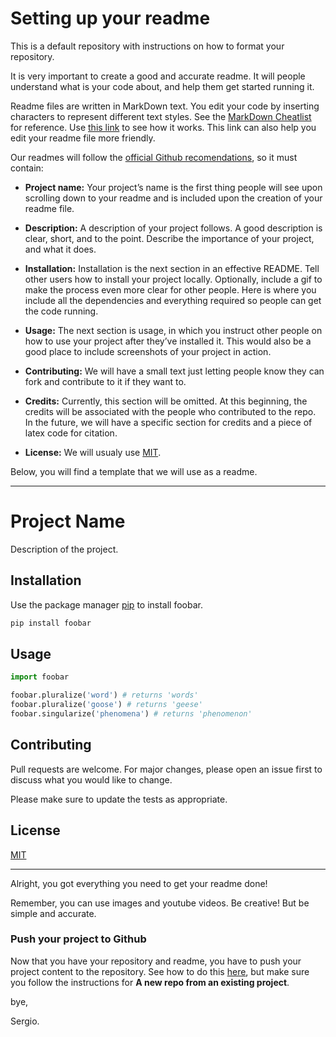# Setting up your readme
This is a default repository with instructions on how to format your repository.

It is very important to create a good and accurate readme. It will people understand what is your code about, and help them get started running it.

Readme files are written in MarkDown text. You edit your code by inserting characters to represent different text styles. See the [MarkDown Cheatlist](https://github.com/adam-p/markdown-here/wiki/Markdown-Cheatsheet) for reference. Use [this link](https://www.makeareadme.com/) to see how it works. This link can also help you edit your readme file more friendly.

Our readmes will follow the [official Github recomendations](https://guides.github.com/features/wikis/), so it must contain:

- **Project name:** Your project’s name is the first thing people will see upon scrolling down to your readme and is included upon the creation of your readme file.

- **Description:** A description of your project follows. A good description is clear, short, and to the point. Describe the importance of your project, and what it does.

- **Installation:** Installation is the next section in an effective README. Tell other users how to install your project locally. Optionally, include a gif to make the process even more clear for other people. Here is where you include all the dependencies and everything required so people can get the code running.

- **Usage:** The next section is usage, in which you instruct other people on how to use your project after they’ve installed it. This would also be a good place to include screenshots of your project in action.

- **Contributing:** We will have a small text just letting people know they can fork and contribute to it if they want to.

- **Credits:** Currently, this section will be omitted. At this beginning, the credits will be associated with the people who contributed to the repo. In the future, we will have a specific section for credits and a piece of latex code for citation.

- **License:** We will usualy use [MIT](https://opensource.org/licenses/MIT). 

Below, you will find a template that we will use as a readme.

---
# Project Name

Description of the project.

## Installation

Use the package manager [pip](https://pip.pypa.io/en/stable/) to install foobar.

```bash
pip install foobar
```

## Usage

```python
import foobar

foobar.pluralize('word') # returns 'words'
foobar.pluralize('goose') # returns 'geese'
foobar.singularize('phenomena') # returns 'phenomenon'
```

## Contributing
Pull requests are welcome. For major changes, please open an issue first to discuss what you would like to change.

Please make sure to update the tests as appropriate.

## License
[MIT](https://choosealicense.com/licenses/mit/)

---

Alright, you got everything you need to get your readme done!

Remember, you can use images and youtube videos. Be creative! But be simple and accurate. 


### Push your project to Github
Now that you have your repository and readme, you have to push your project content to the repository.
See how to do this [here](https://kbroman.org/github_tutorial/pages/init.html), but make sure you follow the instructions for **A new repo from an existing project**.



bye,

Sergio.
